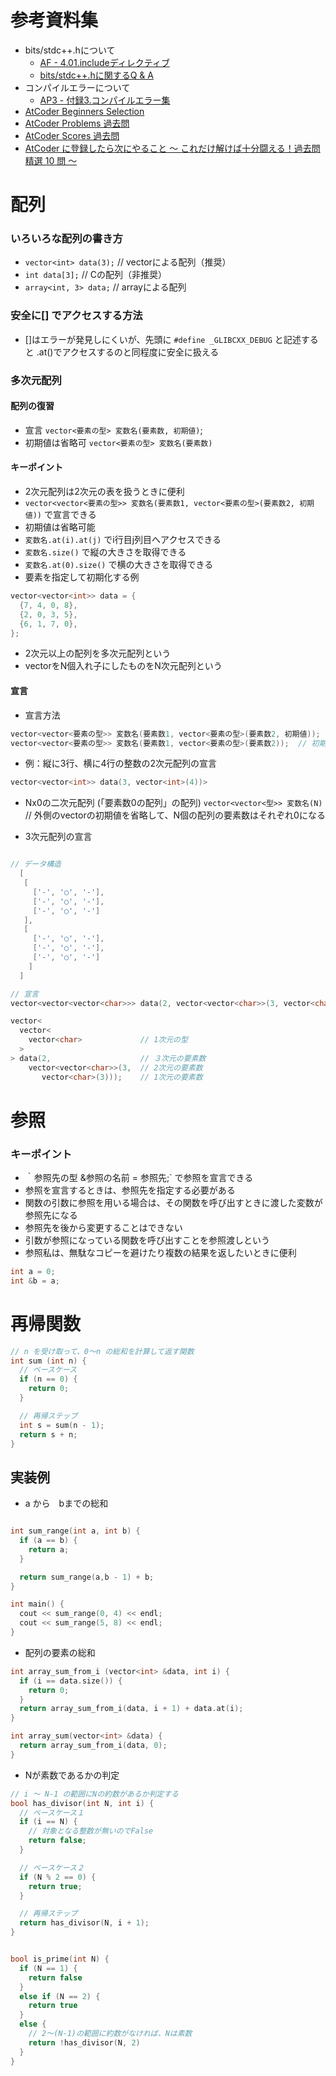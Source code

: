 # 参考資料集
- bits/stdc++.hについて
  - [AF - 4.01.includeディレクティブ](https://atcoder.jp/contests/apg4b/tasks/APG4b_af)
  - [bits/stdc++.hに関するQ & A ](https://atcoder.jp/contests/APG4b)
- コンパイルエラーについて
  - [AP3 - 付録3.コンパイルエラー集](https://atcoder.jp/contests/apg4b/tasks/APG4b_am)
- [AtCoder Beginners Selection](https://atcoder.jp/contests/abs)
- [AtCoder Problems 過去問](https://kenkoooo.com/atcoder/#/table/)
- [AtCoder Scores 過去問](http://atcoder-scores.herokuapp.com/)
- [AtCoder に登録したら次にやること ～ これだけ解けば十分闘える！過去問精選 10 問 ～](https://qiita.com/drken/items/fd4e5e3630d0f5859067#%E7%AC%AC-8-%E5%95%8F--abc-085-c---otoshidama-300-%E7%82%B9)

# 配列

### いろいろな配列の書き方
- `vector<int> data(3);` // vectorによる配列（推奨）
- `int data[3];` // Cの配列（非推奨）
- `array<int, 3> data;` // arrayによる配列

### 安全に[] でアクセスする方法
- []はエラーが発見しにくいが、先頭に `#define _GLIBCXX_DEBUG` と記述すると .at()でアクセスするのと同程度に安全に扱える


### 多次元配列
#### 配列の復習
- 宣言 `vector<要素の型> 変数名(要素数, 初期値)`;
- 初期値は省略可 `vector<要素の型> 変数名(要素数)`
#### キーポイント
- 2次元配列は2次元の表を扱うときに便利
- `vector<vector<要素の型>> 変数名(要素数1, vector<要素の型>(要素数2, 初期値))` で宣言できる
- 初期値は省略可能
- `変数名.at(i).at(j)` でi行目j列目へアクセスできる
- `変数名.size()` で縦の大きさを取得できる
- `変数名.at(0).size()` で横の大きさを取得できる
- 要素を指定して初期化する例

```cpp
vector<vector<int>> data = {
  {7, 4, 0, 8},
  {2, 0, 3, 5},
  {6, 1, 7, 0},
};
```

- 2次元以上の配列を多次元配列という
- vectorをN個入れ子にしたものをN次元配列という

#### 宣言
- 宣言方法

```cpp
vector<vector<要素の型>> 変数名(要素数1, vector<要素の型>(要素数2, 初期値));
vector<vector<要素の型>> 変数名(要素数1, vector<要素の型>(要素数2));  // 初期値を省略
```

- 例：縦に3行、横に4行の整数の2次元配列の宣言
```cpp
vector<vector<int>> data(3, vector<int>(4))>
```

- Nx0の二次元配列 (「要素数0の配列」の配列)
`vector<vector<型>> 変数名(N)`  // 外側のvectorの初期値を省略して、N個の配列の要素数はそれぞれ0になる

- 3次元配列の宣言
```cpp

// データ構造
  [
   [
     ['-', '○', '-'],
     ['-', '○', '-'],
     ['-', '○', '-']
   ],
   [
     ['-', '○', '-'],
     ['-', '○', '-'],
     ['-', '○', '-']
    ]
  ]

// 宣言
vector<vector<vector<char>>> data(2, vector<vector<char>>(3, vector<char>(3)));
```

```cpp
vector<
  vector<
    vector<char>             // 1次元の型
  >
> data(2,                    // ３次元の要素数
    vector<vector<char>>(3,  // 2次元の要素数
       vector<char>(3)));    // 1次元の要素数

```

# 参照
### キーポイント
- ｀参照先の型 &参照の名前 = 参照先;` で参照を宣言できる
- 参照を宣言するときは、参照先を指定する必要がある
- 関数の引数に参照を用いる場合は、その関数を呼び出すときに渡した変数が参照先になる
- 参照先を後から変更することはできない
- 引数が参照になっている関数を呼び出すことを参照渡しという
- 参照私は、無駄なコピーを避けたり複数の結果を返したいときに便利

```cpp
int a = 0;
int &b = a;
```

# 再帰関数

```cpp
// n を受け取って、0〜n の総和を計算して返す関数
int sum (int n) {
  // ベースケース
  if (n == 0) {
    return 0;
  }

  // 再帰ステップ
  int s = sum(n - 1);
  return s + n;
}
```

## 実装例
- a から　bまでの総和

```cpp

int sum_range(int a, int b) {
  if (a == b) {
    return a;
  }

  return sum_range(a,b - 1) + b;
}

int main() {
  cout << sum_range(0, 4) << endl;
  cout << sum_range(5, 8) << endl;
}

```

- 配列の要素の総和

```cpp
int array_sum_from_i (vector<int> &data, int i) {
  if (i == data.size()) {
    return 0;
  }
  return array_sum_from_i(data, i + 1) + data.at(i);
}

int array_sum(vector<int> &data) {
  return array_sum_from_i(data, 0);
}
```

- Nが素数であるかの判定

```cpp
// i 〜 N-1 の範囲にNの約数があるか判定する
bool has_divisor(int N, int i) {
  // ベースケース１
  if (i == N) {
    // 対象となる整数が無いのでFalse
    return false;
  }

  // ベースケース２
  if (N % 2 == 0) {
    return true;
  }

  // 再帰ステップ
  return has_divisor(N, i + 1);
}


bool is_prime(int N) {
  if (N == 1) {
    return false
  }
  else if (N == 2) {
    return true
  }
  else {
    // 2〜(N-1)の範囲に約数がなければ、Nは素数
    return !has_divisor(N, 2)
  }
}


```